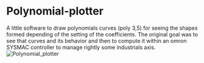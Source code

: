# Polynomial-plotter
A little software to draw polynomials curves (poly 3,5) for seeing the shapes formed depending of the setting of the coefficients.
The original goal was to see that curves and its behavior and then to compute it within an omron SYSMAC controller to manage rightly
some industrials axis.
![Polynomial_plotter](https://github.com/Pyxis31/Polynomials-plotter/assets/6805500/d24e0eb3-2c6b-4815-a627-6223cc4ca89a)
